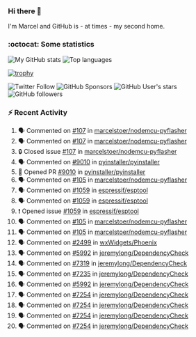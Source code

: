### Hi there 👋

I'm Marcel and GitHub is - at times - my second home.

<!--
**marcelstoer/marcelstoer** is a ✨ _special_ ✨ repository because its `README.md` (this file) appears on your GitHub profile.

Here are some ideas to get you started:

- 🔭 I’m currently working on ...
- 🌱 I’m currently learning ...
- 👯 I’m looking to collaborate on ...
- 🤔 I’m looking for help with ...
- 💬 Ask me about ...
- 📫 How to reach me: ...
- 😄 Pronouns: ...
- ⚡ Fun fact: ...
-->

### :octocat: Some statistics

<!-- https://github.com/anuraghazra/github-readme-stats -->

![My GitHub stats](https://github-readme-stats.vercel.app/api?username=marcelstoer&count_private=true&show_icons=true&hide_title=true)
![Top languages](https://github-readme-stats.vercel.app/api/top-langs/?username=marcelstoer&layout=compact&count_private=true&show_icons=true&hide_title=true&langs_count=10)

[![trophy](https://github-profile-trophy.vercel.app/?username=marcelstoer)](https://github.com/marcelstoer)

![Twitter Follow](https://img.shields.io/twitter/follow/frightanic?style=social)
![GitHub Sponsors](https://img.shields.io/github/sponsors/marcelstoer?style=social)
![GitHub User's stars](https://img.shields.io/github/stars/marcelstoer?style=social)
![GitHub followers](https://img.shields.io/github/followers/marcelstoer?style=social)

### :zap: Recent Activity

<!--START_SECTION:activity-->
1. 🗣 Commented on [#107](https://github.com/marcelstoer/nodemcu-pyflasher/issues/107#issuecomment-2631443363) in [marcelstoer/nodemcu-pyflasher](https://github.com/marcelstoer/nodemcu-pyflasher)
2. 🗣 Commented on [#107](https://github.com/marcelstoer/nodemcu-pyflasher/issues/107#issuecomment-2631414843) in [marcelstoer/nodemcu-pyflasher](https://github.com/marcelstoer/nodemcu-pyflasher)
3. 🔒 Closed issue [#107](https://github.com/marcelstoer/nodemcu-pyflasher/issues/107) in [marcelstoer/nodemcu-pyflasher](https://github.com/marcelstoer/nodemcu-pyflasher)
4. 🗣 Commented on [#9010](https://github.com/pyinstaller/pyinstaller/pull/9010#issuecomment-2630082137) in [pyinstaller/pyinstaller](https://github.com/pyinstaller/pyinstaller)
5. 💪 Opened PR [#9010](https://github.com/pyinstaller/pyinstaller/pull/9010) in [pyinstaller/pyinstaller](https://github.com/pyinstaller/pyinstaller)
6. 🗣 Commented on [#105](https://github.com/marcelstoer/nodemcu-pyflasher/issues/105#issuecomment-2622676100) in [marcelstoer/nodemcu-pyflasher](https://github.com/marcelstoer/nodemcu-pyflasher)
7. 🗣 Commented on [#1059](https://github.com/espressif/esptool/issues/1059#issuecomment-2622638348) in [espressif/esptool](https://github.com/espressif/esptool)
8. 🗣 Commented on [#1059](https://github.com/espressif/esptool/issues/1059#issuecomment-2620173568) in [espressif/esptool](https://github.com/espressif/esptool)
9. ❗ Opened issue [#1059](https://github.com/espressif/esptool/issues/1059) in [espressif/esptool](https://github.com/espressif/esptool)
10. 🗣 Commented on [#105](https://github.com/marcelstoer/nodemcu-pyflasher/issues/105#issuecomment-2618302792) in [marcelstoer/nodemcu-pyflasher](https://github.com/marcelstoer/nodemcu-pyflasher)
11. 🗣 Commented on [#105](https://github.com/marcelstoer/nodemcu-pyflasher/issues/105#issuecomment-2618096669) in [marcelstoer/nodemcu-pyflasher](https://github.com/marcelstoer/nodemcu-pyflasher)
12. 🗣 Commented on [#2499](https://github.com/wxWidgets/Phoenix/issues/2499#issuecomment-2618086282) in [wxWidgets/Phoenix](https://github.com/wxWidgets/Phoenix)
13. 🗣 Commented on [#5992](https://github.com/jeremylong/DependencyCheck/issues/5992#issuecomment-2616195287) in [jeremylong/DependencyCheck](https://github.com/jeremylong/DependencyCheck)
14. 🗣 Commented on [#7319](https://github.com/jeremylong/DependencyCheck/pull/7319#issuecomment-2614090126) in [jeremylong/DependencyCheck](https://github.com/jeremylong/DependencyCheck)
15. 🗣 Commented on [#7235](https://github.com/jeremylong/DependencyCheck/issues/7235#issuecomment-2613422029) in [jeremylong/DependencyCheck](https://github.com/jeremylong/DependencyCheck)
16. 🗣 Commented on [#5992](https://github.com/jeremylong/DependencyCheck/issues/5992#issuecomment-2613389800) in [jeremylong/DependencyCheck](https://github.com/jeremylong/DependencyCheck)
17. 🗣 Commented on [#7254](https://github.com/jeremylong/DependencyCheck/issues/7254#issuecomment-2612963803) in [jeremylong/DependencyCheck](https://github.com/jeremylong/DependencyCheck)
18. 🗣 Commented on [#7254](https://github.com/jeremylong/DependencyCheck/issues/7254#issuecomment-2606885372) in [jeremylong/DependencyCheck](https://github.com/jeremylong/DependencyCheck)
19. 🗣 Commented on [#7254](https://github.com/jeremylong/DependencyCheck/issues/7254#issuecomment-2606785865) in [jeremylong/DependencyCheck](https://github.com/jeremylong/DependencyCheck)
20. 🗣 Commented on [#7254](https://github.com/jeremylong/DependencyCheck/issues/7254#issuecomment-2606527091) in [jeremylong/DependencyCheck](https://github.com/jeremylong/DependencyCheck)
<!--END_SECTION:activity-->

